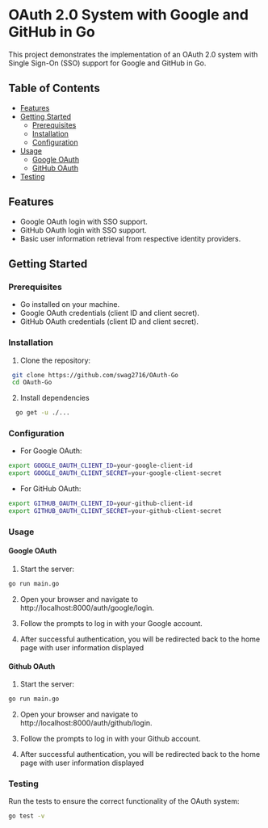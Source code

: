 
# OAuth 2.0 System with Google and GitHub in Go

This project demonstrates the implementation of an OAuth 2.0 system with Single Sign-On (SSO) support for Google and GitHub in Go.

## Table of Contents

- [Features](#features)
- [Getting Started](#getting-started)
  - [Prerequisites](#prerequisites)
  - [Installation](#installation)
  - [Configuration](#configuration)
- [Usage](#usage)
  - [Google OAuth](#google-oauth)
  - [GitHub OAuth](#github-oauth)
- [Testing](#testing)


## Features

- Google OAuth login with SSO support.
- GitHub OAuth login with SSO support.
- Basic user information retrieval from respective identity providers.

## Getting Started

### Prerequisites

- Go installed on your machine.
- Google OAuth credentials (client ID and client secret).
- GitHub OAuth credentials (client ID and client secret).
### Installation

1. Clone the repository:

  ```bash
   git clone https://github.com/swag2716/OAuth-Go
   cd OAuth-Go
  ```
2. Install dependencies
  
  ```bash
    go get -u ./...
  ```
  
    
### Configuration

- For Google OAuth:
```bash
export GOOGLE_OAUTH_CLIENT_ID=your-google-client-id
export GOOGLE_OAUTH_CLIENT_SECRET=your-google-client-secret
```
- For GitHub OAuth:
```bash
export GITHUB_OAUTH_CLIENT_ID=your-github-client-id
export GITHUB_OAUTH_CLIENT_SECRET=your-github-client-secret
```
### Usage

#### Google OAuth

1. Start the server:
```bash
go run main.go
```
2. Open your browser and navigate to http://localhost:8000/auth/google/login.

3. Follow the prompts to log in with your Google account.

4. After successful authentication, you will be redirected back to the home page with user information displayed

#### Github OAuth

1. Start the server:
```bash
go run main.go
```
2. Open your browser and navigate to http://localhost:8000/auth/github/login.

3. Follow the prompts to log in with your Github account.

4. After successful authentication, you will be redirected back to the home page with user information displayed


### Testing

Run the tests to ensure the correct functionality of the OAuth system:

```bash
go test -v
```

